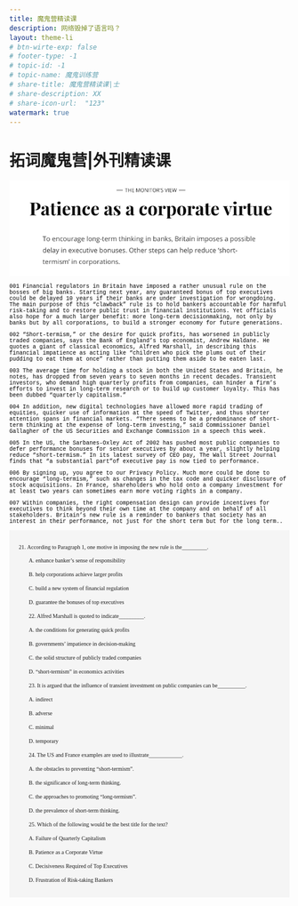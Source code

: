 ```yaml
---
title: 魔鬼营精读课
description: 网络毁掉了语言吗？
layout: theme-li
# btn-wirte-exp: false
# footer-type: -1
# topic-id: -1
# topic-name: 魔鬼训练营
# share-title: 魔鬼营精读课|士
# share-description: XX
# share-icon-url:  "123"
watermark: true
---
```


<h1><b>拓词魔鬼营</b>|外刊精读课</h1>

<img src="./asset/eco1114/csmonitor.png" alt="全球榜单">
<div style="font-size:10px;font-family:courier;color:black">

001 Financial regulators in Britain have imposed a rather unusual rule on the bosses of big banks. Starting next year, any guaranteed bonus of top executives could be delayed 10 years if their banks are under investigation for wrongdoing. The main purpose of this “clawback” rule is to hold bankers accountable for harmful risk-taking and to restore public trust in financial institutions. Yet officials also hope for a much larger benefit: more long-term decisionmaking, not only by banks but by all corporations, to build a stronger economy for future generations.

002 “Short-termism,” or the desire for quick profits, has worsened in publicly traded companies, says the Bank of England’s top economist, Andrew Haldane. He quotes a giant of classical economics, Alfred Marshall, in describing this financial impatience as acting like “children who pick the plums out of their pudding to eat them at once” rather than putting them aside to be eaten last.

003 The average time for holding a stock in both the United States and Britain, he notes, has dropped from seven years to seven months in recent decades. Transient investors, who demand high quarterly profits from companies, can hinder a firm’s efforts to invest in long-term research or to build up customer loyalty. This has been dubbed “quarterly capitalism.”

004 In addition, new digital technologies have allowed more rapid trading of equities, quicker use of information at the speed of Twitter, and thus shorter attention spans in financial markets. “There seems to be a predominance of short-term thinking at the expense of long-term investing,” said Commissioner Daniel Gallagher of the US Securities and Exchange Commission in a speech this week.

005 In the US, the Sarbanes-Oxley Act of 2002 has pushed most public companies to defer performance bonuses for senior executives by about a year, slightly helping reduce “short-termism.” In its latest survey of CEO pay, The Wall Street Journal finds that “a substantial part”of executive pay is now tied to performance.
 
006 By signing up, you agree to our Privacy Policy.
Much more could be done to encourage “long-termism,” such as changes in the tax code and quicker disclosure of stock acquisitions. In France, shareholders who hold onto a company investment for at least two years can sometimes earn more voting rights in a company.

007 Within companies, the right compensation design can provide incentives for executives to think beyond their own time at the company and on behalf of all stakeholders. Britain’s new rule is a reminder to bankers that society has an interest in their performance, not just for the short term but for the long term..

</div>


<div style="text-align:left;background:whitesmoke;padding:15px;font-family:verdana; font-size:10px; border: 1px lightgrey">

21. According to Paragraph 1, one motive in imposing the new rule is the_________.

　　A. enhance banker’s sense of responsibility

　　B. help corporations achieve larger profits

　　C. build a new system of financial regulation

　　D. guarantee the bonuses of top executives

　　22. Alfred Marshall is quoted to indicate_________.

　　A. the conditions for generating quick profits

　　B. governments’ impatience in decision-making

　　C. the solid structure of publicly traded companies

　　D. “short-termism” in economics activities

　　23. It is argued that the influence of transient investment on public companies can be__________.

　　A. indirect

　　B. adverse

　　C. minimal

　　D. temporary

　　24. The US and France examples are used to illustrate____________.

　　A. the obstacles to preventing “short-termism”.

　　B. the significance of long-term thinking.

　　C. the approaches to promoting “long-termism”.

　　D. the prevalence of short-term thinking.

　　25. Which of the following would be the best title for the text?

　　A. Failure of Quarterly Capitalism

　　B. Patience as a Corporate Virtue

　　C. Decisiveness Required of Top Executives

　　D. Frustration of Risk-taking Bankers

</div>
